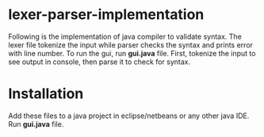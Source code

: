 # lexer-parser-implementation
Following is the implementation of java compiler to validate syntax. The lexer file tokenize the input while parser checks the syntax and prints error with line number. To run the gui, run **gui.java** file. First, tokenize the input to see output in console, then parse it to check for syntax. 

# Installation
Add these files to a java project in eclipse/netbeans or any other java IDE. Run **gui.java** file.



